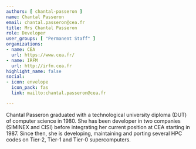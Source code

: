 ```yaml
---
authors: [ chantal-passeron ]
name: Chantal Passeron
email: chantal.passeron@cea.fr
title: Mrs Chantal Passeron
role: Developer
user_groups: [ "Permanent Staff" ]
organizations:
- name: CEA
  url: https://www.cea.fr/
- name: IRFM
  url: http://irfm.cea.fr
highlight_name: false
social:
- icon: envelope
  icon_pack: fas
  link: mailto:chantal.passeron@cea.fr

---
```

Chantal Passeron graduated with a technological university diploma (DUT) of computer science in 1980. She has been developer in two companies (SIMINEX and CISI) before integrating her current position at CEA starting in 1987. Since then, she is developing, maintaining and porting several HPC codes on Tier-2, Tier-1 and Tier-0 supercomputers.
